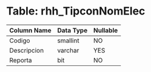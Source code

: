# Table: rhh_TipconNomElec

| Column Name | Data Type | Nullable |
|-------------|-----------|----------|
| Codigo | smallint | NO |
| Descripcion | varchar | YES |
| Reporta | bit | NO |
